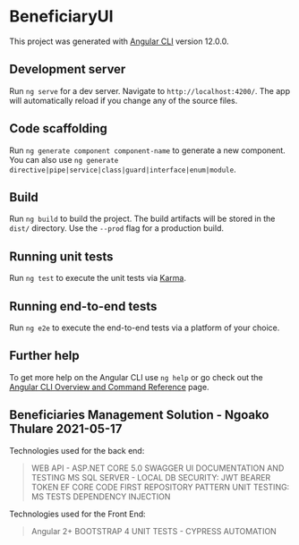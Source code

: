 # BeneficiaryUI

This project was generated with [Angular CLI](https://github.com/angular/angular-cli) version 12.0.0.

## Development server

Run `ng serve` for a dev server. Navigate to `http://localhost:4200/`. The app will automatically reload if you change any of the source files.

## Code scaffolding

Run `ng generate component component-name` to generate a new component. You can also use `ng generate directive|pipe|service|class|guard|interface|enum|module`.

## Build

Run `ng build` to build the project. The build artifacts will be stored in the `dist/` directory. Use the `--prod` flag for a production build.

## Running unit tests

Run `ng test` to execute the unit tests via [Karma](https://karma-runner.github.io).

## Running end-to-end tests

Run `ng e2e` to execute the end-to-end tests via a platform of your choice.

## Further help

To get more help on the Angular CLI use `ng help` or go check out the [Angular CLI Overview and Command Reference](https://angular.io/cli) page.

## Beneficiaries Management Solution - Ngoako Thulare 2021-05-17

Technologies used for the back end:
>WEB API - ASP.NET CORE 5.0
>SWAGGER UI DOCUMENTATION AND TESTING
>MS SQL SERVER - LOCAL DB
>SECURITY: JWT BEARER TOKEN
>EF CORE CODE FIRST
>REPOSITORY PATTERN
>UNIT TESTING: MS TESTS
>DEPENDENCY INJECTION

Technologies used for the Front End:
>Angular 2+
>BOOTSTRAP 4
>UNIT TESTS - CYPRESS AUTOMATION


